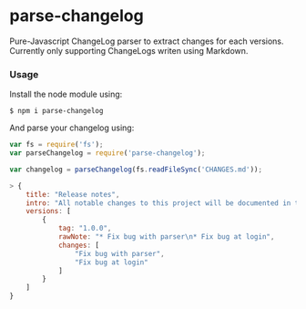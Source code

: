 # parse-changelog

Pure-Javascript ChangeLog parser to extract changes for each versions. Currently only supporting ChangeLogs writen using Markdown.

### Usage

Install the node module using:

```
$ npm i parse-changelog
```

And parse your changelog using:

```js
var fs = require('fs');
var parseChangelog = require('parse-changelog');

var changelog = parseChangelog(fs.readFileSync('CHANGES.md'));

> {
    title: "Release notes",
    intro: "All notable changes to this project will be documented in this file. This project adheres to [Semantic Versioning](http://semver.org/).",
    versions: [
        {
            tag: "1.0.0",
            rawNote: "* Fix bug with parser\n* Fix bug at login",
            changes: [
                "Fix bug with parser",
                "Fix bug at login"
            ]
        }
    ]
}

```
